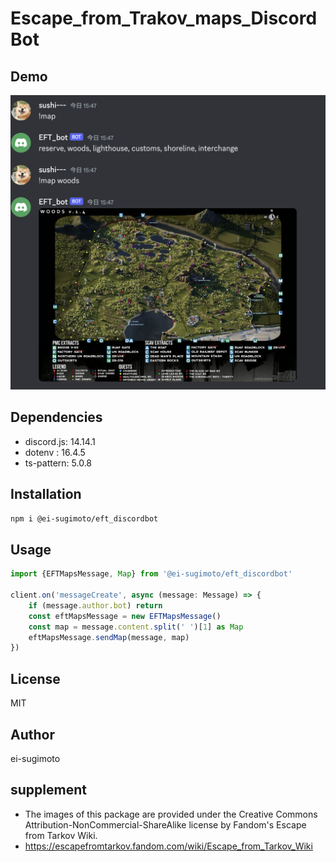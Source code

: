 # Escape_from_Trakov_maps_DiscordBot

## Demo
![DEMO](./DEMO.png)

## Dependencies
- discord.js:   14.14.1
- dotenv    :   16.4.5
- ts-pattern:   5.0.8

## Installation
```bash
npm i @ei-sugimoto/eft_discordbot
```

## Usage
```typescript
import {EFTMapsMessage, Map} from '@ei-sugimoto/eft_discordbot'

client.on('messageCreate', async (message: Message) => {
    if (message.author.bot) return
    const eftMapsMessage = new EFTMapsMessage()
    const map = message.content.split(' ')[1] as Map
    eftMapsMessage.sendMap(message, map)
})

```

## License
MIT

## Author
ei-sugimoto

## supplement
- The images of this package are provided under the Creative Commons Attribution-NonCommercial-ShareAlike license by Fandom's Escape from Tarkov Wiki.
- https://escapefromtarkov.fandom.com/wiki/Escape_from_Tarkov_Wiki

